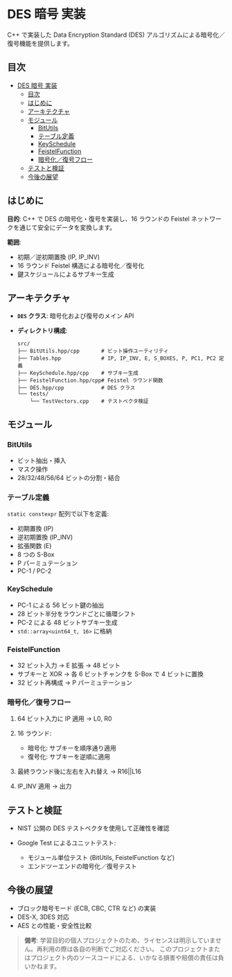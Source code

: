 # DES 暗号 実装

C++ で実装した Data Encryption Standard (DES) アルゴリズムによる暗号化／復号機能を提供します。

## 目次

- [DES 暗号 実装](#des-暗号-実装)
  - [目次](#目次)
  - [はじめに](#はじめに)
  - [アーキテクチャ](#アーキテクチャ)
  - [モジュール](#モジュール)
    - [BitUtils](#bitutils)
    - [テーブル定義](#テーブル定義)
    - [KeySchedule](#keyschedule)
    - [FeistelFunction](#feistelfunction)
    - [暗号化／復号フロー](#暗号化復号フロー)
  - [テストと検証](#テストと検証)
  - [今後の展望](#今後の展望)

## はじめに

**目的**: C++ で DES の暗号化・復号を実装し、16 ラウンドの Feistel ネットワークを通じて安全にデータを変換します。

**範囲**:

* 初期／逆初期置換 (IP, IP\_INV)
* 16 ラウンド Feistel 構造による暗号化／復号化
* 鍵スケジュールによるサブキー生成

## アーキテクチャ

* **`DES` クラス**: 暗号化および復号のメイン API
* **ディレクトリ構成**:

  ```plaintext
  src/
  ├── BitUtils.hpp/cpp       # ビット操作ユーティリティ
  ├── Tables.hpp             # IP, IP_INV, E, S_BOXES, P, PC1, PC2 定義
  ├── KeySchedule.hpp/cpp    # サブキー生成
  ├── FeistelFunction.hpp/cpp# Feistel ラウンド関数
  ├── DES.hpp/cpp            # DES クラス
  └── tests/
      └── TestVectors.cpp    # テストベクタ検証
  ```

## モジュール

### BitUtils

* ビット抽出・挿入
* マスク操作
* 28/32/48/56/64 ビットの分割・結合

### テーブル定義

`static constexpr` 配列で以下を定義:

* 初期置換 (IP)
* 逆初期置換 (IP\_INV)
* 拡張関数 (E)
* 8 つの S-Box
* P パーミュテーション
* PC-1 / PC-2

### KeySchedule

* PC-1 による 56 ビット鍵の抽出
* 28 ビット半分をラウンドごとに循環シフト
* PC-2 による 48 ビットサブキー生成
* `std::array<uint64_t, 16>` に格納

### FeistelFunction

* 32 ビット入力 → E 拡張 → 48 ビット
* サブキーと XOR → 各 6 ビットチャンクを S-Box で 4 ビットに置換
* 32 ビット再構成 → P パーミュテーション

### 暗号化／復号フロー

1. 64 ビット入力に IP 適用 → L0, R0
2. 16 ラウンド:

   * 暗号化: サブキーを順序通り適用
   * 復号化: サブキーを逆順に適用
3. 最終ラウンド後に左右を入れ替え → R16||L16
4. IP\_INV 適用 → 出力

## テストと検証

* NIST 公開の DES テストベクタを使用して正確性を確認
* Google Test によるユニットテスト:

  * モジュール単位テスト (BitUtils, FeistelFunction など)
  * エンドツーエンドの暗号化／復号テスト

## 今後の展望

* ブロック暗号モード (ECB, CBC, CTR など) の実装
* DES-X, 3DES 対応
* AES との性能・安全性比較

> **備考**: 学習目的の個人プロジェクトのため、ライセンスは明示していません。再利用の際は各自の判断でご対応ください。
> このプロジェクトまたはプロジェクト内のソースコードによる、いかなる損害や賠償の責任は負いかねます。
